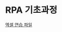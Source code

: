 # RPA 기초과정


[엑셀 연습 파일](https://drive.google.com/drive/folders/1FTUUFfK2HaFsYKJNZG-oWQEWZj6AfbV_?usp=sharing)
